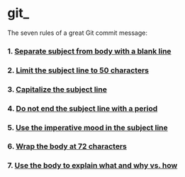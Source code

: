# git_
The seven rules of a great Git commit message:


<h3>1. <a href="https://chris.beams.io/posts/git-commit/#separate" target="_blank">Separate subject from body with a blank line </a></h3>
<h3>2. <a href="https://chris.beams.io/posts/git-commit/#limit-50" target="_blank">Limit the subject line to 50 characters</a></h3>
<h3>3. <a href="https://chris.beams.io/posts/git-commit/#capitalize" target="_blank">Capitalize the subject line</a></h3>
<h3>4. <a href="https://chris.beams.io/posts/git-commit/#end" target="_blank">Do not end the subject line with a period</a></h3>
<h3>5. <a href="https://chris.beams.io/posts/git-commit/#imperative" target="_blank">Use the imperative mood in the subject line</a></h3>
<h3>6. <a href="https://chris.beams.io/posts/git-commit/#wrap-72" target="_blank">Wrap the body at 72 characters</a></h3>
<h3>7. <a href="https://chris.beams.io/posts/git-commit/#why-not-how" target="_blank">Use the body to explain what and why vs. how</a></h3>
